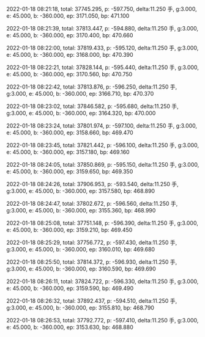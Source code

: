 2022-01-18 08:21:18, total: 37745.295, p: -597.750, delta:11.250 手, g:3.000, e: 45.000, b: -360.000, ep: 3171.050, bp: 471.100

2022-01-18 08:21:39, total: 37813.447, p: -594.880, delta:11.250 手, g:3.000, e: 45.000, b: -360.000, ep: 3170.400, bp: 470.660

2022-01-18 08:22:00, total: 37819.433, p: -595.120, delta:11.250 手, g:3.000, e: 45.000, b: -360.000, ep: 3168.000, bp: 470.390

2022-01-18 08:22:21, total: 37828.144, p: -595.440, delta:11.250 手, g:3.000, e: 45.000, b: -360.000, ep: 3170.560, bp: 470.750

2022-01-18 08:22:42, total: 37813.876, p: -596.250, delta:11.250 手, g:3.000, e: 45.000, b: -360.000, ep: 3166.710, bp: 470.370

2022-01-18 08:23:02, total: 37846.582, p: -595.680, delta:11.250 手, g:3.000, e: 45.000, b: -360.000, ep: 3164.320, bp: 470.000

2022-01-18 08:23:24, total: 37801.974, p: -597.100, delta:11.250 手, g:3.000, e: 45.000, b: -360.000, ep: 3158.660, bp: 469.470

2022-01-18 08:23:45, total: 37821.442, p: -596.100, delta:11.250 手, g:3.000, e: 45.000, b: -360.000, ep: 3157.180, bp: 469.160

2022-01-18 08:24:05, total: 37850.869, p: -595.150, delta:11.250 手, g:3.000, e: 45.000, b: -360.000, ep: 3159.650, bp: 469.350

2022-01-18 08:24:26, total: 37906.953, p: -593.540, delta:11.250 手, g:3.000, e: 45.000, b: -360.000, ep: 3157.580, bp: 468.890

2022-01-18 08:24:47, total: 37802.672, p: -596.560, delta:11.250 手, g:3.000, e: 45.000, b: -360.000, ep: 3155.360, bp: 468.990

2022-01-18 08:25:08, total: 37751.148, p: -596.390, delta:11.250 手, g:3.000, e: 45.000, b: -360.000, ep: 3159.210, bp: 469.450

2022-01-18 08:25:29, total: 37756.772, p: -597.430, delta:11.250 手, g:3.000, e: 45.000, b: -360.000, ep: 3160.010, bp: 469.680

2022-01-18 08:25:50, total: 37814.372, p: -596.930, delta:11.250 手, g:3.000, e: 45.000, b: -360.000, ep: 3160.590, bp: 469.690

2022-01-18 08:26:11, total: 37824.722, p: -596.330, delta:11.250 手, g:3.000, e: 45.000, b: -360.000, ep: 3159.590, bp: 469.490

2022-01-18 08:26:32, total: 37892.437, p: -594.510, delta:11.250 手, g:3.000, e: 45.000, b: -360.000, ep: 3155.810, bp: 468.790

2022-01-18 08:26:53, total: 37792.772, p: -597.410, delta:11.250 手, g:3.000, e: 45.000, b: -360.000, ep: 3153.630, bp: 468.880